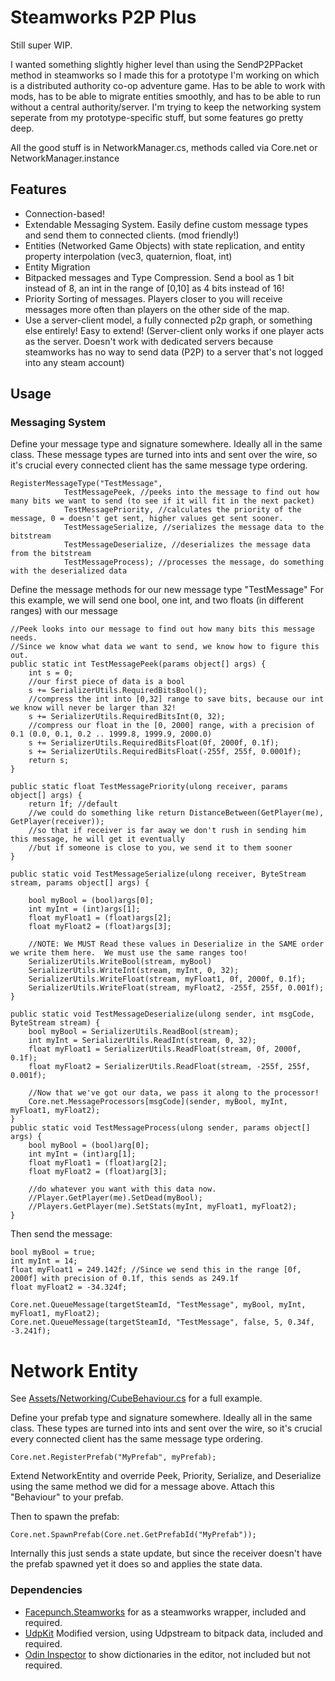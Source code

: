 # Steamworks P2P Plus

Still super WIP.

I wanted something slightly higher level than using the SendP2PPacket method in steamworks so I made this for a prototype I'm working on which is a distributed authority co-op adventure game. Has to be able to work with mods, has to be able to migrate entities smoothly, and has to be able to run without a central authority/server.  I'm trying to keep the networking system seperate from my prototype-specific stuff, but some features go pretty deep. 

All the good stuff is in NetworkManager.cs, methods called via Core.net or NetworkManager.instance

## Features
- Connection-based!
- Extendable Messaging System. Easily define custom message types and send them to connected clients. (mod friendly!)
- Entities (Networked Game Objects) with state replication, and entity property interpolation (vec3, quaternion, float, int)
- Entity Migration
- Bitpacked messages and Type Compression. Send a bool as 1 bit instead of 8, an int in the range of [0,10] as 4 bits instead of 16!
- Priority Sorting of messages. Players closer to you will receive messages more often than players on the other side of the map.
- Use a server-client model, a fully connected p2p graph, or something else entirely! Easy to extend! (Server-client only works if one player acts as the server. Doesn't work with dedicated servers because steamworks has no way to send data (P2P) to a server that's not logged into any steam account)


## Usage
### Messaging System
Define your message type and signature somewhere. Ideally all in the same class. These message types are turned into ints and sent over the wire, so it's crucial every connected client has the same message type ordering.
```
RegisterMessageType("TestMessage",
            TestMessagePeek, //peeks into the message to find out how many bits we want to send (to see if it will fit in the next packet)
            TestMessagePriority, //calculates the priority of the message, 0 = doesn't get sent, higher values get sent sooner.
            TestMessageSerialize, //serializes the message data to the bitstream
            TestMessageDeserialize, //deserializes the message data from the bitstream
            TestMessageProcess); //processes the message, do something with the deserialized data
````

Define the message methods for our new message type "TestMessage"
For this example, we will send one bool, one int, and two floats (in different ranges) with our message
```
//Peek looks into our message to find out how many bits this message needs.
//Since we know what data we want to send, we know how to figure this out.
public static int TestMessagePeek(params object[] args) {
    int s = 0;
    //our first piece of data is a bool
    s += SerializerUtils.RequiredBitsBool();
    //compress the int into [0,32] range to save bits, because our int we know will never be larger than 32!
    s += SerializerUtils.RequiredBitsInt(0, 32); 
    //compress our float in the [0, 2000] range, with a precision of 0.1 (0.0, 0.1, 0.2 .. 1999.8, 1999.9, 2000.0)
    s += SerializerUtils.RequiredBitsFloat(0f, 2000f, 0.1f);
    s += SerializerUtils.RequiredBitsFloat(-255f, 255f, 0.0001f);
    return s;
}

public static float TestMessagePriority(ulong receiver, params object[] args) {
    return 1f; //default
    //we could do something like return DistanceBetween(GetPlayer(me), GetPlayer(receiver));
    //so that if receiver is far away we don't rush in sending him this message, he will get it eventually
    //but if someone is close to you, we send it to them sooner
}

public static void TestMessageSerialize(ulong receiver, ByteStream stream, params object[] args) {

    bool myBool = (bool)args[0];
    int myInt = (int)args[1];
    float myFloat1 = (float)args[2];
    float myFloat2 = (float)args[3];

    //NOTE: We MUST Read these values in Deserialize in the SAME order we write them here.  We must use the same ranges too!
    SerializerUtils.WriteBool(stream, myBool)
    SerializerUtils.WriteInt(stream, myInt, 0, 32);
    SerializerUtils.WriteFloat(stream, myFloat1, 0f, 2000f, 0.1f);
    SerializerUtils.WriteFloat(stream, myFloat2, -255f, 255f, 0.001f);
}

public static void TestMessageDeserialize(ulong sender, int msgCode, ByteStream stream) {
    bool myBool = SerializerUtils.ReadBool(stream);
    int myInt = SerializerUtils.ReadInt(stream, 0, 32);
    float myFloat1 = SerializerUtils.ReadFloat(stream, 0f, 2000f, 0.1f);
    float myFloat2 = SerializerUtils.ReadFloat(stream, -255f, 255f, 0.001f);
    
    //Now that we've got our data, we pass it along to the processor!
    Core.net.MessageProcessors[msgCode](sender, myBool, myInt, myFloat1, myFloat2);
}
public static void TestMessageProcess(ulong sender, params object[] args) {
    bool myBool = (bool)arg[0];
    int myInt = (int)arg[1];
    float myFloat1 = (float)arg[2];
    float myFloat2 = (float)arg[3];
    
    //do whatever you want with this data now.
    //Player.GetPlayer(me).SetDead(myBool);
    //Players.GetPlayer(me).SetStats(myInt, myFloat1, myFloat2);
}

```

Then send the message:
```
bool myBool = true;
int myInt = 14;
float myFloat1 = 249.142f; //Since we send this in the range [0f, 2000f] with precision of 0.1f, this sends as 249.1f
float myFloat2 = -34.324f;

Core.net.QueueMessage(targetSteamId, "TestMessage", myBool, myInt, myFloat1, myFloat2);
Core.net.QueueMessage(targetSteamId, "TestMessage", false, 5, 0.34f, -3.241f);
```

# Network Entity
See [Assets/Networking/CubeBehaviour.cs](https://github.com/DMeville/Steamworks-P2P-Plus/blob/master/Assets/Networking/CubeBehaviour.cs) for a full example.

Define your prefab type and signature somewhere. Ideally all in the same class. These types are turned into ints and sent over the wire, so it's crucial every connected client has the same message type ordering.

```
Core.net.RegisterPrefab("MyPrefab", myPrefab);
```
Extend NetworkEntity and override Peek, Priority, Serialize, and Deserialize using the same method we did for a message above. Attach this "Behaviour" to your prefab. 

Then to spawn the prefab:

```
Core.net.SpawnPrefab(Core.net.GetPrefabId("MyPrefab"));

```

Internally this just sends a state update, but since the receiver doesn't have the prefab spawned yet it does so and applies the state data.


### Dependencies
- [Facepunch.Steamworks](https://github.com/Facepunch/Facepunch.Steamworks) for as a steamworks wrapper, included and required. 
- [UdpKit](https://github.com/DMeville/udpkit) Modified version, using Udpstream to bitpack data, included and required. 
- [Odin Inspector](https://assetstore.unity.com/packages/tools/utilities/odin-inspector-and-serializer-89041) to show dictionaries in the editor, not included but not required.
